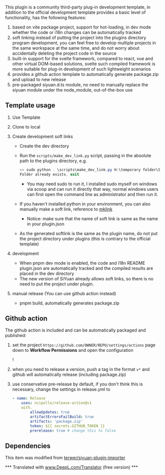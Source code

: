 This plugin is a community third-party plug-in development template, in addition to the official development template provides a basic level of functionality, has the following features:

1. based on vite package project, support for hot-loading, in dev mode whether the code or i18n changes can be automatically tracked
2. soft linking instead of putting the project into the plugins directory program development, you can feel free to develop multiple projects in the same workspace at the same time, and do not worry about accidentally deleting the project code in the source
3. built-in support for the svelte framework, compared to react, vue and other virtual DOM-based solutions, svelte such compiled framework is more suitable for plug-in development of such lightweight scenarios
4. provides a github action template to automatically generate package.zip and upload to new release
5. pre-packaged siyuan.d.ts module, no need to manually replace the siyuan module under the node_module, out-of-the-box use


## Template usage

1. Use Template

2. Clone to local

3. Create development soft links

    - Create the dev directory
    - Run the ``scripts/make_dev_link.py`` script, passing in the absolute path to the plugins directory, e.g.

        ```powershell
        >> sudo python . \scripts\make_dev_link.py H:\temporary folder\SiYuanDevSpace\data\plugins
        Folder already exists, exit
        ```

        - You may need sudo to run it, I installed sudo myself on windows via scoop and can run it directly that way, normal windows users can first open the command line as administrator and then run it.
    - If you haven't installed python in your environment, you can also manually make a soft link, reference to [mklink](https://learn.microsoft.com/windows-server/administration/windows-commands/mklink)
        - Notice: make sure that the name of soft link is same as the name in your plugin.json
    - As the generated softlink is the same as the plugin name, do not put the project directory under plugins (this is contrary to the official template)

4. development

    - When pnpm dev mode is enabled, the code and i18n README plugin.json are automatically tracked and the compiled results are placed in the dev directory
    - The new version of SiYuan already allows soft links, so there is no need to put the project under plugin.

5. manual release (You can use github action instead)

    - pnpm build, automatically generates package.zip


## Github action

The github action is included and can be automatically packaged and published:

1. set the project `https://github.com/OWNER/REPO/settings/actions` page down to **Workflow Permissions** and open the configuration

    ! [](asset/action.png)

2. when you need to release a version, push a tag in the format `v*` and github will automatically release (including package.zip)

3. use conservative pre-release by default, if you don't think this is necessary, change the settings in release.yml to

    ```yaml
    - name: Release
        uses: ncipollo/release-action@v1
        with.
            allowUpdates: true
            artifactErrorsFailBuild: true
            artifacts: 'package.zip'
            token: ${{ secrets.GITHUB_TOKEN }}
            prerelease: true # change this to false
    ```


## Dependencies

This item was modified from [terwer/siyuan-plugin-importer](https://github.com/terwer/siyuan-plugin-importer)


*** Translated with www.DeepL.com/Translator (free version) ***

